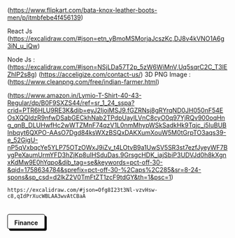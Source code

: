 (https://www.flipkart.com/bata-knox-leather-boots-men/p/itmbfebe4f456139)

React Js (https://excalidraw.com/#json=etn_yBmoMSMorjaJcszKc,DJ8v4kVNO1A6g3iN_u_iQw)

Node Js  : (https://excalidraw.com/#json=NSjLDa57T2p_5zW6WiMnV,Uq5sqrC2C_T3lEZhlP2s8g)
(https://acceligize.com/contact-us/)
3D PNG Image : (https://www.cleanpng.com/free/indian-farmer.html) 


(https://www.amazon.in/Lymio-T-Shirt-40-43-Regular/dp/B0F9SXZS44/ref=sr_1_24_sspa?crid=PTR6HLU9RE3K&dib=eyJ2IjoiMSJ9.fGZRNsj8gRYrqND0JH050nF54EOsXQQldzR9nfwDSabGECkhNab2TPdpUaylLVnC8cyO0q97YjRQv900oqHng_qnB_DLUHwfHc2wWTZMnF74qzV1L0nmMhypWSkSadkHk9Tqjc_i5luBUBInbqyt6QXPO-AAsO7Dgd84ksWXzBSQxDAKXumXouW5M0tGrpTO3aqs39-e_52GigU-nP5qVxbqcYe5YLP75OTzOWxJ9iZv_t4LOtvB9a1UwSV5SR3st7ezfJyeyWF7BygPeXaumUrmYFD3hZjKp8uIHSduDas.9GrsgcHDK_iajSbiP3UDVJd0h8kXgnxKdMw9E0hYqpo&dib_tag=se&keywords=pct-off-30-&qid=1758634784&sprefix=pct-off-30-%2Caps%2C285&sr=8-24-spons&sp_csd=d2lkZ2V0TmFtZT1zcF9tdGY&th=1&psc=1)


<!DOCTYPE html>
<html>
<head>
<title>Page Title</title>
</head>
<style>
h4{
padding: 10px 15px 5px;
    display: inline-block;
    border: 1px solid black;
    margin-bottom: 10px;
    -webkit-box-shadow: 4px 4px 0 0 black;
    -moz-box-shadow: 4px 4px 0 0 black;
    box-shadow: 4px 4px 0 0 black;
    -webkit-border-radius: 4px;
    -moz-border-radius: 4px;
    border-radius: 4px;
    }
</style>
<body>



    https://excalidraw.com/#json=Ofg8I23t3Nl-vzvHsw-c8,qIdPrXucWBLAA3wvAtCBaA
<h4 class="jsx-f99e92ab284ee518 titleh3">Finance</h4>

</body>
</html>


